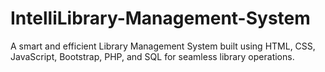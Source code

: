 # IntelliLibrary-Management-System
A smart and efficient Library Management System built using HTML, CSS, JavaScript, Bootstrap, PHP, and SQL for seamless library operations.
